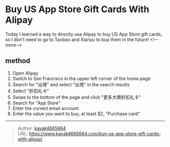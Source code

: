# Buy US App Store Gift Cards With Alipay

Today I learned a way to directly use Alipay to buy US App Store gift cards, so I don’t need to go to Taobao and Xianyu to buy them in the future!
&lt;!--more--&gt;

## method
1. Open Alipay
2. Switch to San Francisco in the upper left corner of the home page
3. Search for &#34;出境&#34; and select &#34;出境&#34; in the search results
4. Select &#34;折扣礼卡&#34;
5. Swipe to the bottom of the page and click &#34;更多大牌折扣礼卡&#34;
6. Search for &#34;App Store&#34;
7. Enter the correct email account
8. Enter the value you want to buy, at least $2, &#34;Purchase card&#34;

---

> Author: [kayak4665664](https://github.com/kayak4665664)  
> URL: https://www.kayak4665664.com/buy-us-app-store-gift-cards-with-alipay/  

